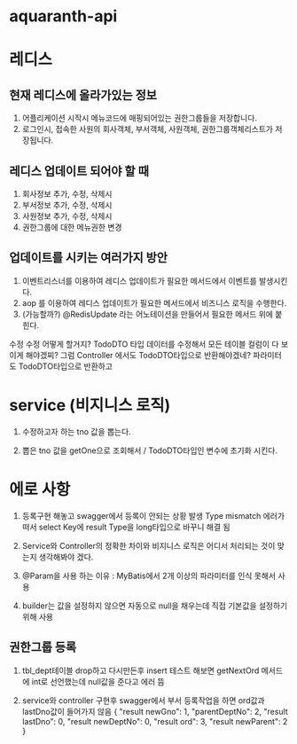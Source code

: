 # aquaranth-api

# 레디스

## 현재 레디스에 올라가있는 정보
1. 어플리케이션 시작시 메뉴코드에 매핑되어있는 권한그룹들을 저장합니다.
2. 로그인시, 접속한 사원의 회사객체, 부서객체, 사원객체, 권한그룹객체리스트가 저장됩니다.

## 레디스 업데이트 되어야 할 때
1. 회사정보 추가, 수정, 삭제시
2. 부서정보 추가, 수정, 삭제시
3. 사원정보 추가, 수정, 삭제시
4. 권한그룹에 대한 메뉴권한 변경

## 업데이트를 시키는 여러가지 방안
1. 이벤트리스너를 이용하여 레디스 업데이트가 필요한 메서드에서 이벤트를 발생시킨다.
2. aop 를 이용하여 레디스 업데이트가 필요한 메서드에서 비즈니스 로직을 수행한다.
3. (가능할까?) @RedisUpdate 라는 어노테이션을 만들어서 필요한 메서드 위에 붙힌다.


수정
수정 어떻게 할거지? 
TodoDTO 타입 데이터를 수정해서 모든 테이블 컬럼이 다 보이게 해야겠찌?
그럼 Controller 에서도 TodoDTO타입으로 반환해야겠네?
파라미터도 TodoDTO타입으로 반환하고 
# service (비지니스 로직)
1. 수정하고자 하는 tno 값을 뽑는다.

2. 뽑은 tno 값을 getOne으로 조회해서 /  TodoDTO타입인 변수에 초기화 시킨다.





# 에로 사항
1. 등록구현 해놓고 swagger에서 등록이 안되는 상황 발생
Type mismatch 에러가 떠서 select Key에 result Type을 long타입으로 바꾸니 해결 됨

2. Service와 Controller의 정확한 차이와 비지니스 로직은 어디서 처리되는 것이 맞는지 생각해봐야 겠다.

3. @Param을 사용 하는 이유 : MyBatis에서 2개 이상의 파라미터를 인식 못해서 사용

4. builder는 값을 설정하지 않으면 자동으로  null을 채우는데 직접 기본값을 설정하기 위해 사용


## 권한그룹 등록

[//]: # (TODO : add, delete)

1. tbl_dept테이블 drop하고 다시만든후 insert 테스트 해보면 getNextOrd 메서드에 int로 선언했는데 null값을 준다고 에러 뜸

2. service와 controller 구현후 swagger에서 부서 등록작업을 하면 ord값과 lastDno값이 들어가지 않음
{
   "result newGno": 1,
   "parentDeptNo": 2,
   "result lastDno": 0,
   "result newDeptNo": 0,
   "result ord": 3,
   "result newParent": 2
}



